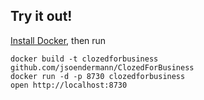 ## Try it out!

[Install Docker](https://www.docker.com/products/overview), then run

```
docker build -t clozedforbusiness github.com/jsoendermann/ClozedForBusiness
docker run -d -p 8730 clozedforbusiness
open http://localhost:8730
```